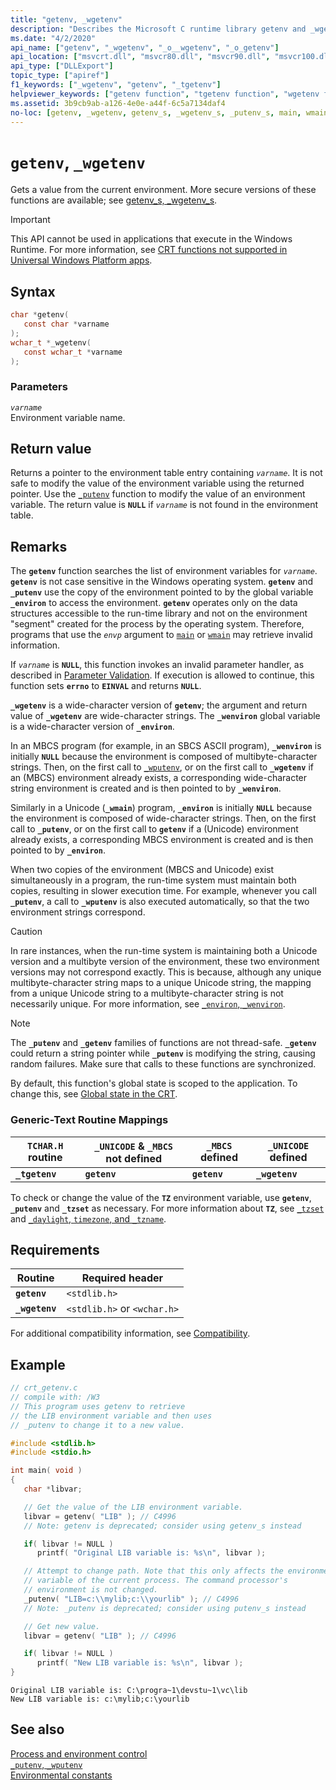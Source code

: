 ```yaml
---
title: "getenv, _wgetenv"
description: "Describes the Microsoft C runtime library getenv and _wgetenv functions."
ms.date: "4/2/2020"
api_name: ["getenv", "_wgetenv", "_o__wgetenv", "_o_getenv"]
api_location: ["msvcrt.dll", "msvcr80.dll", "msvcr90.dll", "msvcr100.dll", "msvcr100_clr0400.dll", "msvcr110.dll", "msvcr110_clr0400.dll", "msvcr120.dll", "msvcr120_clr0400.dll", "ucrtbase.dll", "api-ms-win-crt-environment-l1-1-0.dll", "api-ms-win-crt-private-l1-1-0.dll"]
api_type: ["DLLExport"]
topic_type: ["apiref"]
f1_keywords: ["_wgetenv", "getenv", "_tgetenv"]
helpviewer_keywords: ["getenv function", "tgetenv function", "wgetenv function", "environment values", "environment variables", "_tgetenv function", "_wgetenv function"]
ms.assetid: 3b9cb9ab-a126-4e0e-a44f-6c5a7134daf4
no-loc: [getenv, _wgetenv, getenv_s, _wgetenv_s, _putenv_s, main, wmain, errno, EINVAL, ERANGE, _environ, _wenviron, _putenv, _wputenv, _tgetenv_s, _tzset, _dupenv_s, _wdupenv_s]
---
```

# `getenv`, `_wgetenv`

Gets a value from the current environment. More secure versions of these functions are available; see [getenv_s, _wgetenv_s](getenv-s-wgetenv-s.md).

> [!IMPORTANT]
> This API cannot be used in applications that execute in the Windows Runtime. For more information, see [CRT functions not supported in Universal Windows Platform apps](../../cppcx/crt-functions-not-supported-in-universal-windows-platform-apps.md).

## Syntax

```C
char *getenv(
   const char *varname
);
wchar_t *_wgetenv(
   const wchar_t *varname
);
```

### Parameters

*`varname`*<br/>
Environment variable name.

## Return value

Returns a pointer to the environment table entry containing *`varname`*. It is not safe to modify the value of the environment variable using the returned pointer. Use the [`_putenv`](putenv-wputenv.md) function to modify the value of an environment variable. The return value is **`NULL`** if *`varname`* is not found in the environment table.

## Remarks

The **`getenv`** function searches the list of environment variables for *`varname`*. **`getenv`** is not case sensitive in the Windows operating system. **`getenv`** and **`_putenv`** use the copy of the environment pointed to by the global variable **`_environ`** to access the environment. **`getenv`** operates only on the data structures accessible to the run-time library and not on the environment "segment" created for the process by the operating system. Therefore, programs that use the *`envp`* argument to [`main`](../../cpp/main-function-command-line-args.md) or [`wmain`](../../cpp/main-function-command-line-args.md) may retrieve invalid information.

If *`varname`* is **`NULL`**, this function invokes an invalid parameter handler, as described in [Parameter Validation](../../c-runtime-library/parameter-validation.md). If execution is allowed to continue, this function sets **`errno`** to **`EINVAL`** and returns **`NULL`**.

**`_wgetenv`** is a wide-character version of **`getenv`**; the argument and return value of **`_wgetenv`** are wide-character strings. The **`_wenviron`** global variable is a wide-character version of **`_environ`**.

In an MBCS program (for example, in an SBCS ASCII program), **`_wenviron`** is initially **`NULL`** because the environment is composed of multibyte-character strings. Then, on the first call to [`_wputenv`](putenv-wputenv.md), or on the first call to **`_wgetenv`** if an (MBCS) environment already exists, a corresponding wide-character string environment is created and is then pointed to by **`_wenviron`**.

Similarly in a Unicode (**`_wmain`**) program, **`_environ`** is initially **`NULL`** because the environment is composed of wide-character strings. Then, on the first call to **`_putenv`**, or on the first call to **`getenv`** if a (Unicode) environment already exists, a corresponding MBCS environment is created and is then pointed to by **`_environ`**.

When two copies of the environment (MBCS and Unicode) exist simultaneously in a program, the run-time system must maintain both copies, resulting in slower execution time. For example, whenever you call **`_putenv`**, a call to **`_wputenv`** is also executed automatically, so that the two environment strings correspond.

> [!CAUTION]
> In rare instances, when the run-time system is maintaining both a Unicode version and a multibyte version of the environment, these two environment versions may not correspond exactly. This is because, although any unique multibyte-character string maps to a unique Unicode string, the mapping from a unique Unicode string to a multibyte-character string is not necessarily unique. For more information, see [`_environ`, `_wenviron`](../../c-runtime-library/environ-wenviron.md).

> [!NOTE]
> The **`_putenv`** and **`_getenv`** families of functions are not thread-safe. **`_getenv`** could return a string pointer while **`_putenv`** is modifying the string, causing random failures. Make sure that calls to these functions are synchronized.

By default, this function's global state is scoped to the application. To change this, see [Global state in the CRT](../global-state.md).

### Generic-Text Routine Mappings

|`TCHAR.H` routine|`_UNICODE` & `_MBCS` not defined|`_MBCS` defined|`_UNICODE` defined|
|---------------------|------------------------------------|--------------------|-----------------------|
|**`_tgetenv`**|**`getenv`**|**`getenv`**|**`_wgetenv`**|

To check or change the value of the **`TZ`** environment variable, use **`getenv`**, **`_putenv`** and **`_tzset`** as necessary. For more information about **`TZ`**, see [`_tzset`](tzset.md) and [`_daylight`, `timezone`, and `_tzname`](../../c-runtime-library/daylight-dstbias-timezone-and-tzname.md).

## Requirements

|Routine|Required header|
|-------------|---------------------|
|**`getenv`**|`<stdlib.h>`|
|**`_wgetenv`**|`<stdlib.h>` or `<wchar.h>`|

For additional compatibility information, see [Compatibility](../../c-runtime-library/compatibility.md).

## Example

```C
// crt_getenv.c
// compile with: /W3
// This program uses getenv to retrieve
// the LIB environment variable and then uses
// _putenv to change it to a new value.

#include <stdlib.h>
#include <stdio.h>

int main( void )
{
   char *libvar;

   // Get the value of the LIB environment variable.
   libvar = getenv( "LIB" ); // C4996
   // Note: getenv is deprecated; consider using getenv_s instead

   if( libvar != NULL )
      printf( "Original LIB variable is: %s\n", libvar );

   // Attempt to change path. Note that this only affects the environment
   // variable of the current process. The command processor's
   // environment is not changed.
   _putenv( "LIB=c:\\mylib;c:\\yourlib" ); // C4996
   // Note: _putenv is deprecated; consider using putenv_s instead

   // Get new value.
   libvar = getenv( "LIB" ); // C4996

   if( libvar != NULL )
      printf( "New LIB variable is: %s\n", libvar );
}
```

```Output
Original LIB variable is: C:\progra~1\devstu~1\vc\lib
New LIB variable is: c:\mylib;c:\yourlib
```

## See also

[Process and environment control](../../c-runtime-library/process-and-environment-control.md)<br/>
[`_putenv`, `_wputenv`](putenv-wputenv.md)<br/>
[Environmental constants](../../c-runtime-library/environmental-constants.md)<br/>
